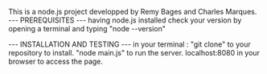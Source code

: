 This is a node.js project developped by Remy Bages and Charles Marques.
--- PREREQUISITES ---
having node.js installed
check your version by opening a terminal and typing "node --version"

--- INSTALLATION AND TESTING ---
in your terminal : 
"git clone" to your repository to install.
"node main.js" to run the server.
localhost:8080 in your browser to access the page.
